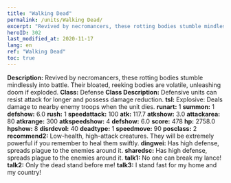 ```yaml
---
title: "Walking Dead"
permalink: /units/Walking Dead/
excerpt: "Revived by necromancers, these rotting bodies stumble mindlessly into battle. Their bloated, reeking bodies are volatile, unleashing doom if exploded."
heroID: 302
last_modified_at: 2020-11-17
lang: en
ref: "Walking Dead"
toc: true
---
```

 **Description:** Revived by necromancers, these rotting bodies stumble mindlessly into battle. Their bloated, reeking bodies are volatile, unleashing doom if exploded.
 **Class:** Defense
 **Class Description:** Defensive units can resist attack for longer and possess damage reduction.
 **tsl:** Explosive: Deals damage to nearby enemy troops when the unit dies.
 **runart:** 1
 **summon:** 1
 **defshow:** 6.0
 **rush:** 1
 **speedattack:** 100
 **atk:** 117.7
 **atkshow:** 3.0
 **attackarea:** 80
 **atkrange:** 300
 **atkspeedshow:** 4
 **defshow:** 6.0
 **score:** 478
 **hp:** 2758.0
 **hpshow:** 8
 **disrdcvol:** 40
 **deadtype:** 1
 **speedmove:** 90
 **posclass:** 2
 **recommend2:** Low-health, high-attack creatures. They will be extremely powerful if you remember to heal them swiftly.
 **dingwei:** Has high defense, spreads plague to the enemies around it.
 **sharedsc:** Has high defense, spreads plague to the enemies around it.
 **talk1:** No one can break my lance!
 **talk2:** Only the dead stand before me!
 **talk3:** I stand fast for my home and my country!
